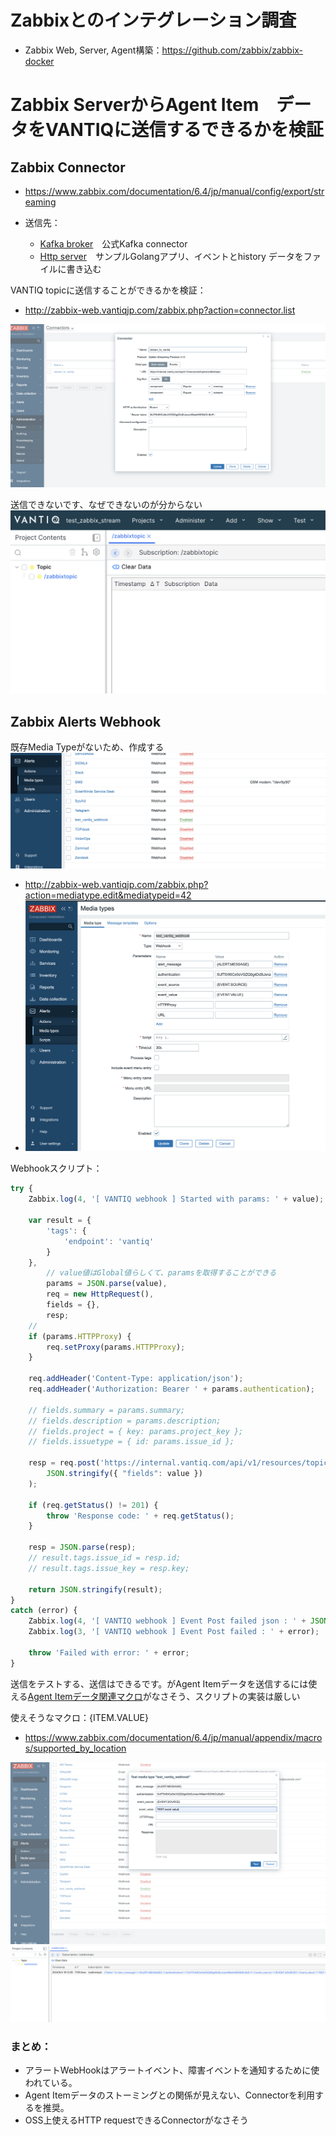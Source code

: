 # Zabbixとのインテグレーション調査

- Zabbix Web, Server, Agent構築：https://github.com/zabbix/zabbix-docker

# Zabbix ServerからAgent Item　データをVANTIQに送信するできるかを検証

## Zabbix Connector

- https://www.zabbix.com/documentation/6.4/jp/manual/config/export/streaming

- 送信先：
  - [Kafka broker](https://git.zabbix.com/projects/ZT/repos/kafka-connector/browse)　公式Kafka connector
  - [Http server](https://git.zabbix.com/projects/ZT/repos/receiver/browse)　サンプルGolangアプリ、イベントとhistory データをファイルに書き込む

VANTIQ topicに送信することができるかを検証：
- http://zabbix-web.vantiqjp.com/zabbix.php?action=connector.list

![alt text](image.png)

送信できないです、なぜできないのが分からない
![alt text](image-1.png)

## Zabbix Alerts Webhook

既存Media Typeがないため、作成する
![alt text](image-2.png)
- http://zabbix-web.vantiqjp.com/zabbix.php?action=mediatype.edit&mediatypeid=42
- ![alt text](image-3.png)

Webhookスクリプト：
```js
try {
    Zabbix.log(4, '[ VANTIQ webhook ] Started with params: ' + value);

    var result = {
        'tags': {
            'endpoint': 'vantiq'
        }
    },
        // value値はGlobal値らしくて、paramsを取得することができる
        params = JSON.parse(value),
        req = new HttpRequest(),
        fields = {},
        resp;
    // 
    if (params.HTTPProxy) {
        req.setProxy(params.HTTPProxy);
    }

    req.addHeader('Content-Type: application/json');
    req.addHeader('Authorization: Bearer ' + params.authentication);

    // fields.summary = params.summary;
    // fields.description = params.description;
    // fields.project = { key: params.project_key };
    // fields.issuetype = { id: params.issue_id };

    resp = req.post('https://internal.vantiq.com/api/v1/resources/topics/zabbixtopic',
        JSON.stringify({ "fields": value })
    );

    if (req.getStatus() != 201) {
        throw 'Response code: ' + req.getStatus();
    }

    resp = JSON.parse(resp);
    // result.tags.issue_id = resp.id;
    // result.tags.issue_key = resp.key;

    return JSON.stringify(result);
}
catch (error) {
    Zabbix.log(4, '[ VANTIQ webhook ] Event Post failed json : ' + JSON.stringify({ "fields": fields }));
    Zabbix.log(3, '[ VANTIQ webhook ] Event Post failed : ' + error);

    throw 'Failed with error: ' + error;
}
```

送信をテストする、送信はできるです。がAgent Itemデータを送信するには使える[Agent Itemデータ関連マクロ](https://www.zabbix.com/documentation/6.4/jp/manual/appendix/macros/supported_by_location)がなさそう、スクリプトの実装は厳しい

使えそうなマクロ：{ITEM.VALUE}
- https://www.zabbix.com/documentation/6.4/jp/manual/appendix/macros/supported_by_location

![alt text](image-5.png)
![alt text](image-6.png)

### まとめ：

- アラートWebHookはアラートイベント、障害イベントを通知するために使われている。
- Agent Itemデータのストーミングとの関係が見えない、Connectorを利用するを推奨。
- OSS上使えるHTTP requestできるConnectorがなさそう
